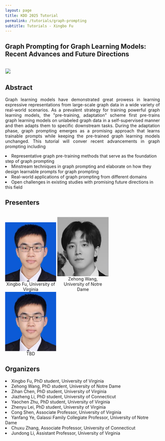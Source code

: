 ```yaml
---
layout: page
title: KDD 2025 Tutorial
permalink: /tutorials/graph-prompting
subtitle: Tutorials - Xingbo Fu
---
```



## Graph Prompting for Graph Learning Models: Recent Advances and Future Directions
<br>
<img src="https://kdd2025.kdd.org/wp-content/uploads/2024/12/logo_to_KDD-2.png" style="padding: 0.00025rem; border: 0.001px solid #dee2e6; border-radius: 0.0025em; background-size: 0.002px; background-color: #fff"/>

<br>


## Abstract
<p style="text-align: justify">
Graph learning models have demonstrated great prowess in learning expressive representations from large-scale graph data in a wide variety of real-world scenarios.
As a prevalent strategy for training powerful graph learning models, the "pre-training, adaptation" scheme first pre-trains graph learning models on unlabeled graph data in a self-supervised manner and then adapts them to specific downstream tasks.
During the adaptation phase, graph prompting emerges as a promising approach that learns trainable prompts while keeping the pre-trained graph learning models unchanged.
This tutorial will conver recent advancements in graph prompting including</p>
<li>Representative graph pre-training methods that serve as the foundation step of graph prompting</li>
<li>Minstream techniques in graph prompting and elaborate on how they design learnable prompts for graph prompting</li>
<li>Real-world applications of graph prompting from different domains</li>
<li>Open challenges in existing studies with promising future directions in this field</li>

## Presenters

<br>


<div style="display: inline-block; width: 33%;">
<img src="Xingbo.png"  align="center" style="width: 11rem">
  <br>
  <center>
  Xingbo Fu, University of Virginia
  </center>
</div>

<div style="display: inline-block; width: 33%;">
<img src="Zehong.jpg"  align="center" style="width: 11rem">
  <br>
  <center>
  Zehong Wang, University of Notre Dame
  </center>
</div>

<div style="display: inline-block; width: 33%;">
<img src="Xingbo.png"  align="center" style="width: 11rem">
  <br>
  <center>
  TBD
  </center>
</div>

## Organizers

<li>Xingbo Fu, PhD student, University of Virginia</li>
<li>Zehong Wang, PhD student, University of Notre Dame</li>
<li>Zihan Chen, PhD student, University of Virginia</li>
<li>Jiazheng Li, PhD student, University of Connecticut</li>
<li>Yaochen Zhu, PhD student, University of Virginia</li>
<li>Zhenyu Lei, PhD student, University of Virginia</li>
<li>Cong Shen, Associate Professor, University of Virginia</li>
<li>Yanfang Ye, Galassi Family Collegiate Professor, University of Notre Dame</li>
<li>Chuxu Zhang, Associate Professor, University of Connecticut</li>
<li>Jundong Li, Assistant Professor, University of Virginia</li>
